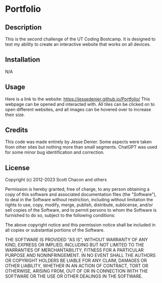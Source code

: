 # Portfolio

## Description

This is the second challenge of the UT Coding Bootcamp. It is designed to test my ability to create an interactive website that works on all devices.

## Installation

N/A

## Usage

Here is a link to the website: https://jessedenier.github.io/Portfolio/
This webpage can be opened and interacted with. All tiles can be clicked on to open different websites, and all images can be hovered over to increase their size.

## Credits

This code was made entirely by Jesse Denier. Some aspects were taken from other sites but nothing more than small segments. ChatGPT was used for some minor bug identification and correction.

## License

Copyright (c) 2012-2023 Scott Chacon and others

Permission is hereby granted, free of charge, to any person obtaining
a copy of this software and associated documentation files (the
"Software"), to deal in the Software without restriction, including
without limitation the rights to use, copy, modify, merge, publish,
distribute, sublicense, and/or sell copies of the Software, and to
permit persons to whom the Software is furnished to do so, subject to
the following conditions:

The above copyright notice and this permission notice shall be
included in all copies or substantial portions of the Software.

THE SOFTWARE IS PROVIDED "AS IS", WITHOUT WARRANTY OF ANY KIND,
EXPRESS OR IMPLIED, INCLUDING BUT NOT LIMITED TO THE WARRANTIES OF
MERCHANTABILITY, FITNESS FOR A PARTICULAR PURPOSE AND
NONINFRINGEMENT. IN NO EVENT SHALL THE AUTHORS OR COPYRIGHT HOLDERS BE
LIABLE FOR ANY CLAIM, DAMAGES OR OTHER LIABILITY, WHETHER IN AN ACTION
OF CONTRACT, TORT OR OTHERWISE, ARISING FROM, OUT OF OR IN CONNECTION
WITH THE SOFTWARE OR THE USE OR OTHER DEALINGS IN THE SOFTWARE.
